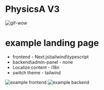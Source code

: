 # PhysicsA V3

![gif-wow](https://giphy.com/gifs/mfw-everything-reddit-oYtVHSxngR3lC/giphy.gif)

<h1>example landing page</h1>

<ul>
<li>frontend - Next.js\tailwind\typescript</li>
<li>backend\admin-panel - none</li>
<li>Localize content - i18n</li>
<li>switch theme - tailwind</li>
</ul>

![example frontend](https://github.com/voLter-2109/PhysicsA_new_V2/tree/main/frontend.jpg)
![example backend](https://github.com/voLter-2109/PhysicsA_new_V2/tree/main/backend.jpg)
